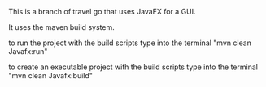 This is a branch of travel go that uses JavaFX for a GUI.

It uses the maven build system.

to run the project with the build scripts type into the terminal "mvn clean Javafx:run"

to create an executable project with the build scripts type into the terminal "mvn clean Javafx:build"
